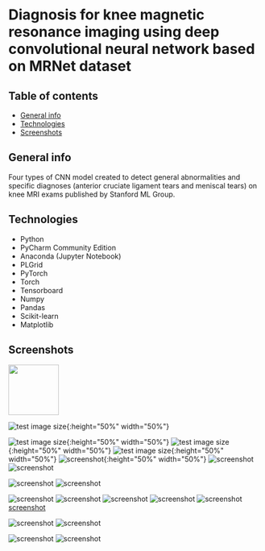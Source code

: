 # Diagnosis for knee magnetic resonance imaging using deep convolutional neural network based on MRNet dataset



## Table of contents
* [General info](#general-info)
* [Technologies](#technologies)
* [Screenshots](#screenshots)

## General info
Four types of CNN model created to detect general abnormalities and specific diagnoses (anterior cruciate ligament tears and meniscal tears) on knee MRI exams published by Stanford ML Group.

## Technologies
* Python
* PyCharm Community Edition
* Anaconda (Jupyter Notebook)
* PLGrid
* PyTorch
* Torch
* Tensorboard
* Numpy
* Pandas
* Scikit-learn
* Matplotlib

## Screenshots
<img src="https://github.com/anitakowalczyk/Diagnosis-for-RMI-using-CNN/tree/master/images/seq3models.png" height="100">

![test image size](./images/basic-06-3.png){:height="50%" width="50%"}

![test image size](./images/distBiasReLU.png){:height="50%" width="50%"}
![test image size](./images/distGradReLU.png){:height="50%" width="50%"}
![test image size](./images/distWeightReLU.png){:height="50%" width="50%"}
![screenshot](./images/histBiasReLU.png){:height="50%" width="50%"}
![screenshot](./images/histGradReLU.png)
![screenshot](./images/histWeightReLU.png)

![screenshot](./images/relu-05-3.png)
![screenshot](./images/relu-06-3.png)

![screenshot](./images/distBiasLeaky.png)
![screenshot](./images/distGradLeaky.png)
![screenshot](./images/histBiasLeaky.png)
![screenshot](./images/distWeightLeaky.png)
![screenshot](./images/histGradLeaky.png)
[screenshot](./images/histWeightLeaky.png)

![screenshot](./images/leaky-05-3.png)
![screenshot](./images/leaky-06-1.png)

![screenshot](./images/trainACCepoch.png)
![screenshot](./images/trainLOSScomp.png)
